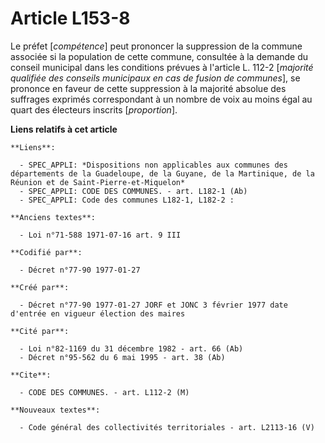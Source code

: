 # Article L153-8

Le préfet [*compétence*] peut prononcer la suppression de la commune associée si la population de cette commune, consultée à
la demande du conseil municipal dans les conditions prévues à l'article L. 112-2 [*majorité qualifiée des conseils municipaux
en cas de fusion de communes*], se prononce en faveur de cette suppression à la majorité absolue des suffrages exprimés
correspondant à un nombre de voix au moins égal au quart des électeurs inscrits [*proportion*].

**Liens relatifs à cet article**

	**Liens**:

	  - SPEC_APPLI: *Dispositions non applicables aux communes des départements de la Guadeloupe, de la Guyane, de la Martinique, de la Réunion et de Saint-Pierre-et-Miquelon*
	  - SPEC_APPLI: CODE DES COMMUNES. - art. L182-1 (Ab)
	  - SPEC_APPLI: Code des communes L182-1, L182-2 :

	**Anciens textes**:

	  - Loi n°71-588 1971-07-16 art. 9 III

	**Codifié par**:

	  - Décret n°77-90 1977-01-27

	**Créé par**:

	  - Décret n°77-90 1977-01-27 JORF et JONC 3 février 1977 date d'entrée en vigueur élection des maires

	**Cité par**:

	  - Loi n°82-1169 du 31 décembre 1982 - art. 66 (Ab)
	  - Décret n°95-562 du 6 mai 1995 - art. 38 (Ab)

	**Cite**:

	  - CODE DES COMMUNES. - art. L112-2 (M)

	**Nouveaux textes**:

	  - Code général des collectivités territoriales - art. L2113-16 (V)
